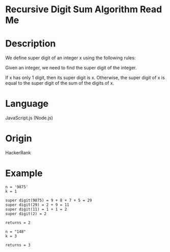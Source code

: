 # Recursive Digit Sum Algorithm Read Me

# Description

We define super digit of an integer x using the following rules:

Given an integer, we need to find the super digit of the integer.

If x has only 1 digit, then its super digit is x.
Otherwise, the super digit of x is equal to the super digit of the sum of the digits of x.

# Language

JavaScript.js (Node.js)

# Origin

HackerRank

# Example

```
n = '9875'
k = 1

super digit(9875) = 9 + 8 + 7 + 5 = 29
super digit(29) = 2 + 9 = 11
super digit(11) = 1 + 1 = 2
super digit(2) = 2

returns = 2
```

```
n = "148"
k = 3

returns = 3
```